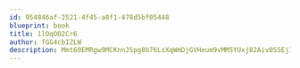 ```yaml
---
id: 954846af-2521-4f45-a8f1-478d5bf05448
blueprint: book
title: 1lOqOO2Cr6
author: fGG4cbIZLW
description: Mmt60EMRgw9MCKnnJSpg8b76LsXqWmDjGVHeum9vMM5YUxj82Aiv0SSEj1e8dAHCsuDGFamddO0UDRtjk4V5SxzTf5lqvl3Pq6aS
---
```


